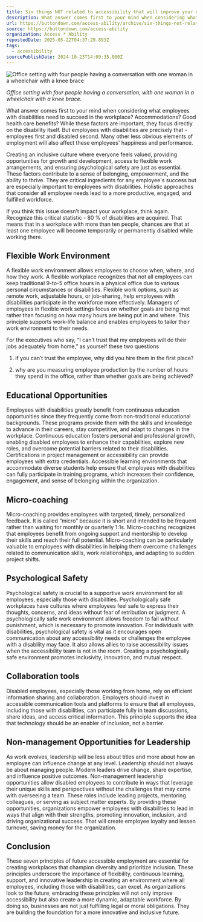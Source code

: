 ```yaml
---
title: Six things NOT related to accessibility that will improve your disability inclusion efforts
description: What answer comes first to your mind when considering what employees with disabilities need to succeed in the workplace? Accommodations? Good health care benefits? While these factors are important, they focus directly on the disability itself. But e
url: https://buttondown.com/access-ability/archive/six-things-not-related-to-accessibility-that-will/
source: https://buttondown.com/access-ability
organization: Access * Ability
repostedDate: 2025-05-22T04:37:29.893Z
tags:
  - accessibility
sourcePublishDate: 2024-10-23T14:09:35.000Z
---
```


![Office setting with four people having a conversation with one woman in a wheelchair with a knee brace](https://assets.buttondown.email/images/c8aa91c3-4a92-41cf-aaf4-6bc4bca16365.jpeg?w=960&fit=max)

*Office setting with four people having a conversation, with one woman in a wheelchair with a knee brace.*

What answer comes first to your mind when considering what employees with disabilities need to succeed in the workplace? Accommodations? Good health care benefits? While these factors are important, they focus directly on the disability itself. But employees with disabilities are precisely that - employees first and disabled second. Many other less obvious elements of employment will also affect these employees' happiness and performance.

Creating an inclusive culture where everyone feels valued, providing opportunities for growth and development, access to flexible work arrangements, and ensuring psychological safety are just as essential. These factors contribute to a sense of belonging, empowerment, and the ability to thrive. They are critical ingredients for any employee's success but are especially important to employees with disabilities. Holistic approaches that consider all employee needs lead to a more productive, engaged, and fulfilled workforce.

If you think this issue doesn’t impact your workplace, think again. Recognize this critical statistic - 80 % of disabilities are acquired. That means that in a workplace with more than ten people, chances are that at least one employee will become temporarily or permanently disabled while working there.

## **Flexible Work Environment**

A flexible work environment allows employees to choose when, where, and how they work. A flexible workplace recognizes that not all employees can keep traditional 9-to-5 office hours in a physical office due to various personal circumstances or disabilities. Flexible work options, such as remote work, adjustable hours, or job-sharing, help employees with disabilities participate in the workforce more effectively. Managers of employees in flexible work settings focus on whether goals are being met rather than focusing on how many hours are being put in and where. This principle supports work-life balance and enables employees to tailor their work environment to their needs.

For the executives who say, “I can’t trust that my employees will do their jobs adequately from home,” as yourself these two questions

1) if you can’t trust the employee, why did you hire them in the first place?

2) why are you measuring employee production by the number of hours they spend in the office, rather than whether goals are being achieved?

## **Educational Opportunities**

Employees with disabilities greatly benefit from continuous education opportunities since they frequently come from non-traditional educational backgrounds. These programs provide them with the skills and knowledge to advance in their careers, stay competitive, and adapt to changes in the workplace. Continuous education fosters personal and professional growth, enabling disabled employees to enhance their capabilities, explore new roles, and overcome potential barriers related to their disabilities. Certifications in project management or accessibility can provide employees with extra credentials. Accessible learning environments that accommodate diverse students help ensure that employees with disabilities can fully participate in training programs, which increases their confidence, engagement, and sense of belonging within the organization.

## **Micro-coaching**

Micro-coaching provides employees with targeted, timely, personalized feedback. It is called “micro” because it is short and intended to be frequent rather than waiting for monthly or quarterly 1:1s. Micro-coaching recognizes that employees benefit from ongoing support and mentorship to develop their skills and reach their full potential. Micro-coaching can be particularly valuable to employees with disabilities in helping them overcome challenges related to communication skills, work relationships, and adapting to sudden project shifts.

## **Psychological Safety**

Psychological safety is crucial to a supportive work environment for all employees, especially those with disabilities. Psychologically safe workplaces have cultures where employees feel safe to express their thoughts, concerns, and ideas without fear of retribution or judgment. A psychologically safe work environment allows freedom to fail without punishment, which is necessary to promote innovation. For individuals with disabilities, psychological safety is vital as it encourages open communication about any accessibility needs or challenges the employee with a disability may face. It also allows allies to raise accessibility issues when the accessibility team is not in the room. Creating a psychologically safe environment promotes inclusivity, innovation, and mutual respect.

## **Collaboration tools**

Disabled employees, especially those working from home, rely on efficient information sharing and collaboration. Employers should invest in accessible communication tools and platforms to ensure that all employees, including those with disabilities, can participate fully in team discussions, share ideas, and access critical information. This principle supports the idea that technology should be an enabler of inclusion, not a barrier.

## **Non-management Opportunities for Leadership**

As work evolves, leadership will be less about titles and more about how an employee can influence change at any level. Leadership should not always be about managing people. Modern leaders drive change, share expertise, and influence positive outcomes. Non-management leadership opportunities allow disabled employees to contribute in ways that leverage their unique skills and perspectives without the challenges that may come with overseeing a team. These roles include leading projects, mentoring colleagues, or serving as subject matter experts. By providing these opportunities, organizations empower employees with disabilities to lead in ways that align with their strengths, promoting innovation, inclusion, and driving organizational success. That will create employee loyalty and lessen turnover, saving money for the organization.

## **Conclusion**

These seven principles of future accessible employment are essential for creating workplaces that champion diversity and prioritize inclusion. These principles underscore the importance of flexibility, continuous learning, support, and innovative leadership in creating an environment where all employees, including those with disabilities, can excel. As organizations look to the future, embracing these principles will not only improve accessibility but also create a more dynamic, adaptable workforce. By doing so, businesses are not just fulfilling legal or moral obligations. They are building the foundation for a more innovative and inclusive future.